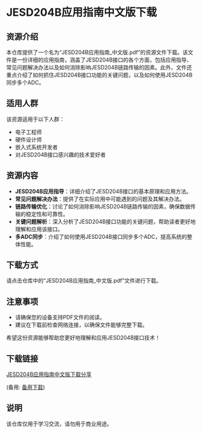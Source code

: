 # JESD204B应用指南中文版下载

## 资源介绍

本仓库提供了一个名为“JESD204B应用指南_中文版.pdf”的资源文件下载。该文件是一份详细的应用指南，涵盖了JESD204B接口的各个方面，包括应用指导、常见问题解决办法以及如何消除影响JESD204B链路传输的因素。此外，文件还重点介绍了如何抓住JESD204B接口功能的关键问题，以及如何使用JESD204B同步多个ADC。

## 适用人群

该资源适用于以下人群：

- 电子工程师
- 硬件设计师
- 嵌入式系统开发者
- 对JESD204B接口感兴趣的技术爱好者

## 资源内容

- **JESD204B应用指导**：详细介绍了JESD204B接口的基本原理和应用方法。
- **常见问题解决办法**：提供了在实际应用中可能遇到的问题及其解决办法。
- **链路传输优化**：讨论了如何消除影响JESD204B链路传输的因素，确保数据传输的稳定性和可靠性。
- **关键问题解析**：深入分析了JESD204B接口功能的关键问题，帮助读者更好地理解和应用该接口。
- **多ADC同步**：介绍了如何使用JESD204B接口同步多个ADC，提高系统的整体性能。

## 下载方式

请点击仓库中的“JESD204B应用指南_中文版.pdf”文件进行下载。

## 注意事项

- 请确保您的设备支持PDF文件的阅读。
- 建议在下载前检查网络连接，以确保文件能够完整下载。

希望这份资源能够帮助您更好地理解和应用JESD204B接口技术！

## 下载链接
[JESD204B应用指南中文版下载分享](https://pan.quark.cn/s/faff088ae872) 

(备用: [备用下载](https://pan.baidu.com/s/1W9ZWv8VESTFTMmvZSyui2A?pwd=1234))

## 说明

该仓库仅用于学习交流，请勿用于商业用途。
